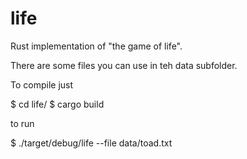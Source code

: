 # life
Rust implementation of "the game of life".

There are some files you can use in teh data subfolder.

To compile just

$ cd life/
$ cargo build

to run

$ ./target/debug/life --file data/toad.txt
